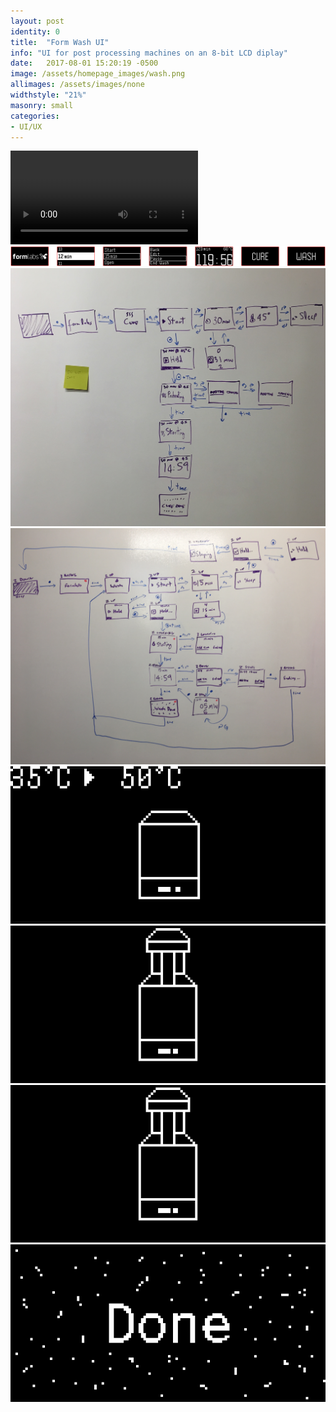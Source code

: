```yaml
---
layout: post
identity: 0
title:  "Form Wash UI"
info: "UI for post processing machines on an 8-bit LCD diplay"
date:   2017-08-01 15:20:19 -0500
image: /assets/homepage_images/wash.png
allimages: /assets/images/none
widthstyle: "21%"
masonry: small
categories:
- UI/UX
---
```



<!-- <iframe src="https://player.vimeo.com/video/119343592#t=14s?autoplay=1&loop=1&autopause=0" width="100%" height="800px" frameborder="0" webkitallowfullscreen mozallowfullscreen allowfullscreen></iframe> -->



<div>
  <video autoPlay loop>
    <source src="/assets/video/wash/wash.mp4" type="video/mp4"/>
  </video>
</div>

<img class="post-images" src="/assets/images/wash-cure/samples.png">

<img class="post-images-small" src="/assets/images/wash-cure/flow.jpg">
<img class="post-images-small" src="/assets/images/wash-cure/flow2.jpg">
<img class="post-images-small" src="/assets/images/wash-cure/preheating.gif">
<img class="post-images-small" src="/assets/images/wash-cure/lowering.gif">
<img class="post-images-small" src="/assets/images/wash-cure/undo.gif">
<img class="post-images-small" src="/assets/images/wash-cure/done.gif">





